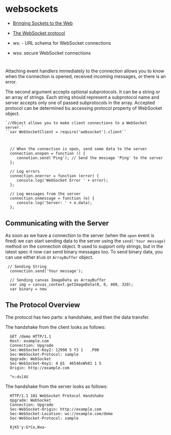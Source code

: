 # websockets

 * [Bringing Sockets to the Web](https://www.html5rocks.com/en/tutorials/websockets/basics/)
 * [The WebSocket protocol](https://tools.ietf.org/html/draft-ietf-hybi-thewebsocketprotocol-03#page-13)

 * ws: - URL schema for WebSocket connections
 * wss: secure WebSocket connections
 
 #
 
 Attaching event handlers immediately to the connection allows you to know when the connection is opened, received incoming messages, or there is an error.
 
 The second argument accepts optional subprotocols.  It can be a string or an array of strings.  Each string should represent a subprotocol name and server accepts only one of passed subprotocols in the array.  Accepted protocol can be determined bu accessing protocol property of WebSocket object.
 
    `//Object allows you to make client connections to a WebSocket server.`
    ``var WebSocketClient = require('websocket').client``

 # 
 
      // When the connection is open, send some data to the server
      connection.onopen = function () {
         connetion.send('Ping'); // Send the message 'Ping' to the server
      };
      
      // Log errors
      connection.onerror = function (error) {
         console.log('WebSocket Error ' + error);
      };
      
      // Log messages from the server
      connection.onmessage = function (e) {
         console.log('Server: ' + e.data);
      };

 
 
 
## Communicating with the Server
As soon as we have a connection to the server (when the `open` event is fired) we can start sending data to the server using the `send('Your message)` method on the connection object.  It used to support only strings, but in the latest spec it now can send binary messages too.  To send binary data, you can use either `Blob` or `ArrayBuffer` object.

     // Sending String
      connection.send('Your message');
      
      // Sending canvas ImageData as ArrayBuffer
      var img = canvas_context.getImageData(0, 0, 400, 320);
      var binary = new 


## The Protocol Overview
The protocol has two parts: a handshake, and then the data transfer.

The handshake from the client looks as follows:
     
      GET /demo HTTP/1.1
      Host: example.com
      Connection: Upgrade
      Sec-WebSocket-Key2: 12998 5 Y3 1   .P00
      Sec-WebSocket-Protocol: sample
      Upgrade: WebSocket
      Sec-WebSocket-Key1: 4 @1  46546xW%01 1 5
      Origin: http://example.com
      
      ^n:ds[4U
      
 
 The handshake from the server looks as follows:
 
      HTTP/1.1 101 WebSocket Protocol Handshake
      Upgrade: WebSocket
      Connection: Upgrade
      Sec-WebSocket-Origin: http://example.com
      Sec-WebSocket-Location: ws://example.com/demo
      Sec-WebSocket-Protocol: sample
      
      8jKS'y:G*Co,Wxa-
      

